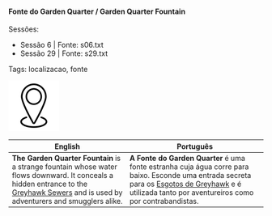 
#### Fonte do Garden Quarter / Garden Quarter Fountain

Sessões:  
- Sessão 6 | Fonte: s06.txt  
- Sessão 29 | Fonte: s29.txt  

Tags: localizacao, fonte

![Garden Quarter Fountain](docs/dm/-/locations/blank.png)

| English | Português |
|---------|-----------|
| **The Garden Quarter Fountain** is a strange fountain whose water flows downward. It conceals a hidden entrance to the [Greyhawk Sewers](esgotos_de_greyhawk.md) and is used by adventurers and smugglers alike. | **A Fonte do Garden Quarter** é uma fonte estranha cuja água corre para baixo. Esconde uma entrada secreta para os [Esgotos de Greyhawk](esgotos_de_greyhawk.md) e é utilizada tanto por aventureiros como por contrabandistas. |



















